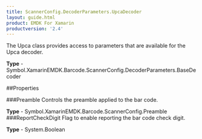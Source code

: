 ```yaml
---
title: ScannerConfig.DecoderParameters.UpcaDecoder
layout: guide.html 
product: EMDK For Xamarin 
productversion: '2.4' 
---
```

The Upca class provides access to parameters that are available for the Upca decoder.

**Type** - Symbol.XamarinEMDK.Barcode.ScannerConfig.DecoderParameters.BaseDecoder

##Properties

###Preamble
Controls the preamble applied to the bar code.

**Type** - Symbol.XamarinEMDK.Barcode.ScannerConfig.Preamble
###ReportCheckDigit
Flag to enable reporting the bar code check digit.

**Type** - System.Boolean


